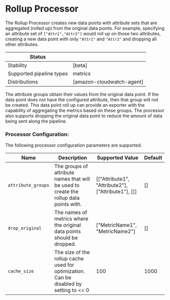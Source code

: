 # Rollup Processor

The Rollup Processor creates new data points with attribute sets that are aggregated (rolled up) from the original data points.
For example, specifying an attribute set of `["Attr1","Attr2"]` would roll up on those two attributes, creating a new data point
with only `"Attr1"` and `"Attr2"` and dropping all other attributes.

| Status                   |                           |
| ------------------------ |---------------------------|
| Stability                | [beta]                    |
| Supported pipeline types | metrics                   |
| Distributions            | [amazon-cloudwatch-agent] |

The attribute groups obtain their values from the original data point. If the data point does not have
the configured attribute, then that group will not be created. This data point roll up can provide
an exporter with the capability of aggregating the metrics based on these groups. The processor also
supports dropping the original data point to reduce the amount of data being sent along the pipeline.

### Processor Configuration:

The following processor configuration parameters are supported.

| Name               | Description                                                                            | Supported Value                                    | Default |
|--------------------|----------------------------------------------------------------------------------------|----------------------------------------------------|---------|
| `attribute_groups` | The groups of attribute names that will be used to create the rollup data points with. | [["Attribute1", "Attribute2"], ["Attribute1"], []] | []      |
| `drop_original`    | The names of metrics where the original data points should be dropped.                 | ["MetricName1", "MetricName2"]                     | []      |
| `cache_size`       | The size of the rollup cache used for optimization. Can be disabled by setting to <= 0 | 100                                                | 1000    |
